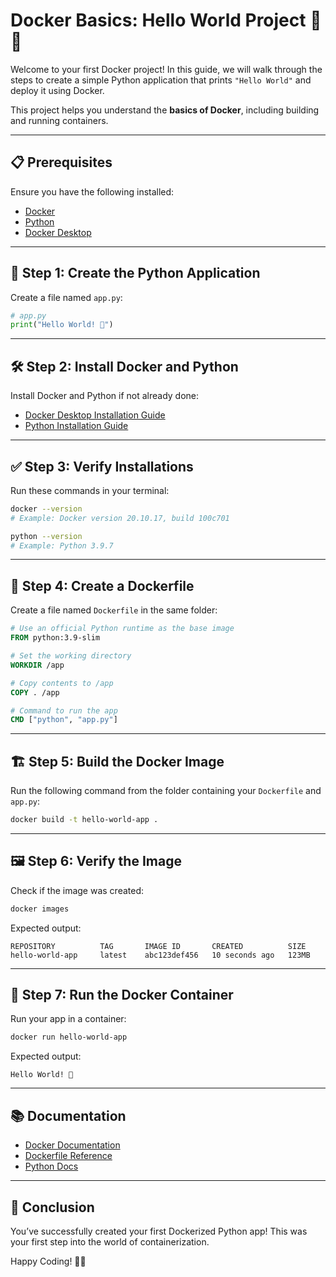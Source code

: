 # Docker Basics: Hello World Project 🐳🐍

Welcome to your first Docker project! In this guide, we will walk through the steps to create a simple Python application that prints `"Hello World"` and deploy it using Docker.

This project helps you understand the **basics of Docker**, including building and running containers.

---

## 📋 Prerequisites

Ensure you have the following installed:

- [Docker](https://www.docker.com/products/docker-desktop/)
- [Python](https://www.python.org/downloads/)
- [Docker Desktop](https://docs.docker.com/desktop/)

---

## 🐍 Step 1: Create the Python Application

Create a file named `app.py`:

```python
# app.py
print("Hello World! 🐳")
```

---

## 🛠️ Step 2: Install Docker and Python

Install Docker and Python if not already done:

- [Docker Desktop Installation Guide](https://docs.docker.com/desktop/install/)
- [Python Installation Guide](https://www.python.org/downloads/)

---

## ✅ Step 3: Verify Installations

Run these commands in your terminal:

```bash
docker --version
# Example: Docker version 20.10.17, build 100c701

python --version
# Example: Python 3.9.7
```

---

## 📄 Step 4: Create a Dockerfile

Create a file named `Dockerfile` in the same folder:

```dockerfile
# Use an official Python runtime as the base image
FROM python:3.9-slim

# Set the working directory
WORKDIR /app

# Copy contents to /app
COPY . /app

# Command to run the app
CMD ["python", "app.py"]
```

---

## 🏗️ Step 5: Build the Docker Image

Run the following command from the folder containing your `Dockerfile` and `app.py`:

```bash
docker build -t hello-world-app .
```

---

## 🖼️ Step 6: Verify the Image

Check if the image was created:

```bash
docker images
```

Expected output:

```
REPOSITORY          TAG       IMAGE ID       CREATED          SIZE
hello-world-app     latest    abc123def456   10 seconds ago   123MB
```

---

## 🚀 Step 7: Run the Docker Container

Run your app in a container:

```bash
docker run hello-world-app
```

Expected output:

```
Hello World! 🐳
```

---

## 📚 Documentation

- [Docker Documentation](https://docs.docker.com/)
- [Dockerfile Reference](https://docs.docker.com/engine/reference/builder/)
- [Python Docs](https://docs.python.org/3/)

---

## 🎉 Conclusion

You’ve successfully created your first Dockerized Python app! This was your first step into the world of containerization.

Happy Coding! 🚀🐳
